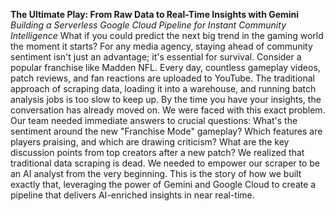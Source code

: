 ****The Ultimate Play: From Raw Data to Real-Time Insights with Gemini****
_Building a Serverless Google Cloud Pipeline for Instant Community Intelligence_
What if you could predict the next big trend in the gaming world the moment it starts? For any media agency, staying ahead of community sentiment isn't just an advantage; it's essential for survival. Consider a popular franchise like Madden NFL. Every day, countless gameplay videos, patch reviews, and fan reactions are uploaded to YouTube.
The traditional approach of scraping data, loading it into a warehouse, and running batch analysis jobs is too slow to keep up. By the time you have your insights, the conversation has already moved on.
We were faced with this exact problem. Our team needed immediate answers to crucial questions:
What's the sentiment around the new "Franchise Mode" gameplay? 
Which features are players praising, and which are drawing criticism? 
What are the key discussion points from top creators after a new patch? 
We realized that traditional data scraping is dead. We needed to empower our scraper to be an AI analyst from the very beginning. This is the story of how we built exactly that, leveraging the power of Gemini and Google Cloud to create a pipeline that delivers AI-enriched insights in near real-time.
